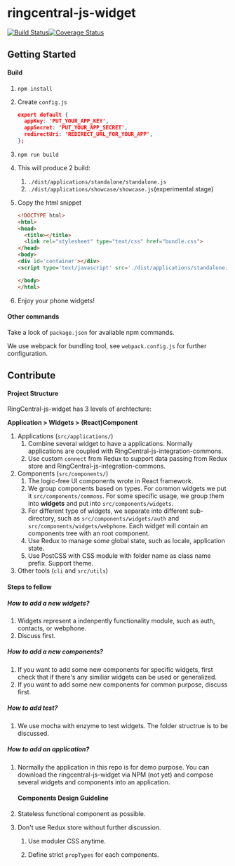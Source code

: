 # ringcentral-js-widget

[![Build Status](https://travis-ci.org/ringcentral/ringcentral-js-widget.svg?branch=master)](https://travis-ci.org/ringcentral/ringcentral-js-widget)[![Coverage Status](https://coveralls.io/repos/github/ringcentral/ringcentral-js-widget/badge.svg?branch=master)](https://coveralls.io/github/ringcentral/ringcentral-js-widget?branch=master)

## Getting Started

#### Build

1. ```shell
   npm install
   ```

2. Create `config.js`

   ```json
   export default {
     appKey: 'PUT_YOUR_APP_KEY',
     appSecret: 'PUT_YOUR_APP_SECRET',
     redirectUri: 'REDIRECT_URL_FOR_YOUR_APP',
   };
   ```

3. ```shell
   npm run build
   ```

4. This will produce 2 build:

   1. `./dist/applications/standalone/standalone.js`
   2. `./dist/applications/showcase/showcase.js`(experimental stage)

5. Copy the html snippet

   ```html
   <!DOCTYPE html>
   <html>
   <head>
     <title></title>
     <link rel="stylesheet" type="text/css" href="bundle.css">
   </head>
   <body>
   <div id='container'></div>
   <script type='text/javascript' src='./dist/applications/standalone.js'></script>

   </body>
   </html>
   ```

6. Enjoy your phone widgets!

#### Other commands

Take a look of `package.json` for avaliable npm commands.

We use webpack for bundling tool, see `webpack.config.js` for further configuration.



## Contribute

   #### Project Structure

RingCentral-js-widget has 3 levels of archtecture:

**Application > Widgets > (React)Component**

   1. Applications (`src/applications/`)
      1. Combine several widget to have a applications. Normally applications are coupled with RingCentral-js-integration-commons.
      2. Use custom `connect` from Redux to support data passing from Redux store and RingCentral-js-integration-commons.
   2. Components (`src/components/`)
      1. The logic-free UI components wrote in React framework.
      2. We group components based on types. For common widgets we put it `src/components/commons`. For some specific usage, we group them into **widgets** and put into `src/components/widgets`.
      3. For different type of widgets, we separate into different sub-directory, such as `src/components/widgets/auth` and `src/components/widgets/webphone`. Each widget will contain an components tree with an root component.
      4. Use Redux to manage some global state, such as locale, application state.
      5. Use PostCSS with CSS module with folder name as class name prefix. Support theme.
   3. Other tools (`cli` and `src/utils`)


#### Steps to fellow

##### How to add a new widgets?

1. Widgets represent a indenpently functionality module, such as auth, contacts, or webphone.
2. Discuss first.

##### How to add a new components?

1. If you want to add some new components for specific widgets, first check that if there's any similiar widgets can be used or generalized.
2. If you want to add some new components for common purpose, discuss first.

##### How to add test?

1. We use mocha with enzyme to test widgets. The folder structrue is to be discussed.

##### How to add an application?

1. Normally the application in this repo is for demo purpose. You can download the ringcentral-js-widget via NPM (not yet) and compose several widgets and components into an application.


   #### Components Design Guideline

1.    Stateless functional component as possible.

2.    Don't use Redux store without further discussion.

      1. Use moduler CSS anytime.

      2. Define strict `propTypes` for each components.

         ​